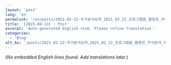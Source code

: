 ```yaml
---
layout: 'post'
lang: 'en'
permalink: '/en/posts/2021-02-22-주가분석요약_2021_02_22_프로그램을_활용한_주식분석_예상결과_17_55_56/'
title: '[2025-08-13] - Post'
excerpt: 'Auto-generated English stub. Please refine translation.'
categories:
  - 'Blog'
alt_ko: '/posts/2021-02-22-주가분석요약_2021_02_22_프로그램을_활용한_주식분석_예상결과_17_55_56/'
---
```


(*No embedded English lines found. Add translations later.*)

